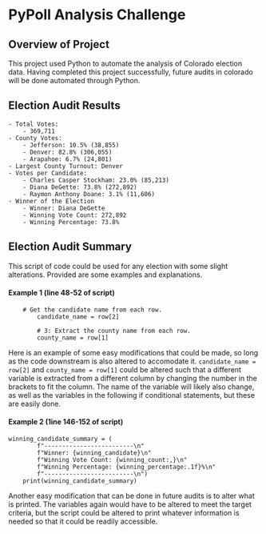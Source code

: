 # PyPoll Analysis Challenge

## Overview of Project

This project used Python to automate the analysis of Colorado election data. Having completed this project successfully, future audits in colorado will be done automated through Python.

## Election Audit Results

    - Total Votes:
        - 369,711
    - County Votes:
        - Jefferson: 10.5% (38,855)
        - Denver: 82.8% (306,055)
        - Arapahoe: 6.7% (24,801)
    - Largest County Turnout: Denver
    - Votes per Candidate:
        - Charles Casper Stockham: 23.0% (85,213)
        - Diana DeGette: 73.8% (272,892)
        - Raymon Anthony Doane: 3.1% (11,606)
    - Winner of the Election
        - Winner: Diana DeGette
        - Winning Vote Count: 272,892
        - Winning Percentage: 73.8%

## Election Audit Summary

This script of code could be used for any election with some slight alterations. Provided are some examples and explanations.

#### Example 1 (line 48-52 of script)
```
    # Get the candidate name from each row.
        candidate_name = row[2]

        # 3: Extract the county name from each row.
        county_name = row[1]
```
Here is an example of some easy modifications that could be made, so long as the code downstream is also altered to accomodate it. `candidate_name = row[2]` and `county_name = row[1]` could be altered such that a different variable is extracted from a different column by changing the number in the brackets to fit the column. The name of the variable will likely also change, as well as the variables in the following if conditional statements, but these are easily done.
#### Example 2 (1ine 146-152 of script)
```
winning_candidate_summary = (
        f"-------------------------\n"
        f"Winner: {winning_candidate}\n"
        f"Winning Vote Count: {winning_count:,}\n"
        f"Winning Percentage: {winning_percentage:.1f}%\n"
        f"-------------------------\n")
    print(winning_candidate_summary)
```
Another easy modification that can be done in future audits is to alter what is printed. The variables again would have to be altered to meet the target criteria, but the script could be altered to print whatever information is needed so that it could be readily accessible.

